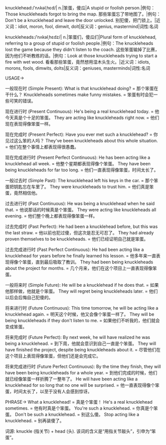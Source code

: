 knucklehead:/ˈnʌkəlˌhɛd/| n.|笨蛋，傻瓜|A stupid or foolish person.|例句：Those knuckleheads forgot to bring the map. 那些笨蛋忘了带地图了。|例句：Don't be a knucklehead and leave the door unlocked. 别犯傻，把门锁上。|近义词：idiot, moron, fool, dimwit, dolt|反义词：genius, mastermind|词性:名词

knuckleheads:/ˈnʌkəlˌhɛdz/| n.|笨蛋们，傻瓜们|Plural form of knucklehead, referring to a group of stupid or foolish people.|例句：The knuckleheads lost the game because they didn't listen to the coach.  这些笨蛋输掉了比赛，因为他们不听教练的话。|例句：Look at those knuckleheads trying to start a fire with wet wood. 看看那些笨蛋，竟然想用湿木头生火。|近义词：idiots, morons, fools, dimwits, dolts|反义词：geniuses, masterminds|词性:名词


USAGE->

一般现在时 (Simple Present):
What is that knucklehead doing? = 那个笨蛋在干什么？
Knuckleheads sometimes make funny mistakes. = 笨蛋有时会犯一些可笑的错误。

现在进行时 (Present Continuous):
He's being a real knucklehead today. = 他今天真是个十足的笨蛋。
They are acting like knuckleheads right now. = 他们现在表现得像笨蛋一样。

现在完成时 (Present Perfect):
Have you ever met such a knucklehead? = 你见过这么笨的人吗？
They've been knuckleheads about this whole situation. = 他们在整个事情上都表现得很愚蠢。

现在完成进行时 (Present Perfect Continuous):
He has been acting like a knucklehead all week. = 他整个星期都表现得像个笨蛋。
They have been being knuckleheads for far too long. = 他们一直表现得像笨蛋，时间太长了。

一般过去时 (Simple Past):
The knucklehead left his keys in the car. = 那个笨蛋把钥匙忘在车里了。
They were knuckleheads to trust him. = 他们真是笨蛋，竟然相信他。

过去进行时 (Past Continuous):
He was being a knucklehead when he said that. = 他说那话的时候真是个笨蛋。
They were acting like knuckleheads all evening. = 他们整个晚上都表现得像笨蛋一样。

过去完成时 (Past Perfect):
He had been a knucklehead before, but this was the last straw. = 他以前也犯过傻，但这次是忍无可忍了。
They had already proven themselves to be knuckleheads. = 他们已经证明自己就是笨蛋。

过去完成进行时 (Past Perfect Continuous):
He had been acting like a knucklehead for years before he finally learned his lesson. = 他多年来一直表现得像个笨蛋，直到最后吸取了教训。
They had been being knuckleheads about the project for months. = 几个月来，他们在这个项目上一直表现得像笨蛋。


一般将来时 (Simple Future):
He will be a knucklehead if he does that. = 如果他那样做，他就是个笨蛋。
They will regret being knuckleheads later. = 他们以后会后悔自己犯傻的。

将来进行时 (Future Continuous):
This time tomorrow, he will be acting like a knucklehead again. = 明天这个时候，他又会像个笨蛋一样了。
They will be being knuckleheads if they don't listen to me. = 如果他们不听我的，他们就会变成笨蛋。

将来完成时 (Future Perfect):
By next week, he will have realized he was being a knucklehead. = 到下周，他就会意识到自己一直是个笨蛋。
They will have finished the project, despite being knuckleheads about it. = 尽管他们在这个项目上表现得像笨蛋，但他们还是会完成它。

将来完成进行时 (Future Perfect Continuous):
By the time they finish, they will have been being knuckleheads for a whole year. = 到他们完成的时候，他们就已经像笨蛋一样折腾了一整年了。
He will have been acting like a knucklehead for so long that no one will be surprised. = 他一直表现得像个笨蛋，时间太长了，以至于没有人会感到惊讶。


PHRASE->
What a knucklehead! = 真是个笨蛋！
He's a real knucklehead sometimes. = 他有时真是个笨蛋。
You're such a knucklehead. = 你真是个笨蛋。
Don't be such a knucklehead. = 别这么傻。
Stop acting like a knucklehead. = 别再装傻了。

词源:  knuckle (指关节) + head (头).  该词的含义是“用指关节敲头”，引申为“笨蛋”。
